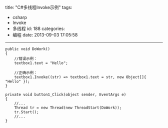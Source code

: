 title: "C#多线程Invoke示例"
tags:
  - csharp
  - Invoke
  - 多线程
id: 188
categories:
  - 编程
date: 2013-09-03 17:05:58
---


```
public void DoWork()
{
    //错误示例：
    textbox1.text = "Hello";

    //正确示例：
    textbox1.Invoke((str) => textbox1.text = str, new Object[]{ "Hello" });
}

private void button1_Click(object sender, EventArgs e)
{
    //...
    Thread tr = new Thread(new ThreadStart(DoWork));
    tr.Start();
    //...
}
```

